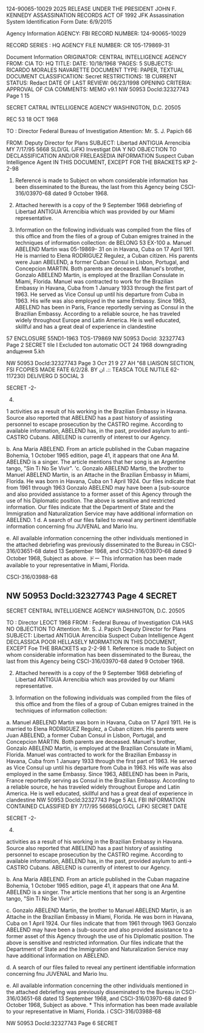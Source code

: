 124-90065-10029
2025 RELEASE UNDER THE PRESIDENT JOHN F. KENNEDY ASSASSINATION RECORDS ACT OF 1992
JFK Assassination System
Identification Form
Date: 6/9/2015

Agency Information
AGENCY: FBI
RECORD NUMBER: 124-90065-10029

RECORD SERIES : HQ
AGENCY FILE NUMBER: CR 105-179869-31

Document Information
ORIGINATOR: CENTRAL INTELLIGENCE AGENCY
FROM: CIA
TO: HQ
TITLE: 
DATE: 10/18/1968
'PAGES: 5
SUBJECTS: RICARDO MORALES NAVARETTE
DOCUMENT TYPE: PAPER, TEXTUAL DOCUMENT
CLASSIFICATION: Secret
RESTRICTIONS: 1B
CURRENT STATUS: Redact
DATE OF LAST REVIEW: 06/23/1998
OPENING CRITERIA: APPROVAL OF CIA
COMMENTS: MEMO
v9.1
NW 50953 DocId:32327743 Page 1
15

SECRET
CATRAL INTELLIGENCE AGENCY
WASHINGTON, D.C. 20505

REC 53
18 OCT 1968

TO : Director
Federal Bureau of Investigation
Attention: Mr. S. J. Papich
66

FROM: Deputy Director for Plans
SUBJECT: Libertad ANTIGUA Arrencibia
MY
7/17/95 5668 SLD/GL
(JFK)
Investigat
DIA Y NO OBJECTION TO
DECLASSIFICATION AND/OR
FRELEASEDIA INFORMATION
Suspect Cuban Intelligence Agent IN THIS DOCUMENT, EXCEPT FOR
THE BRACKETS
KP 2-2-98
1. Referencé is made to Subject on whom considerable
information has been disseminated to the Bureau, the last from
this Agency being CSCI-316/03970-68 dated 9 October 1968.

2. Attached herewith is a copy of the 9 September 1968
debriefing of Libertad ANTIGUA Arrencibia which was provided
by our Miami representative.

3. Information on the following individuals was compiled
from the files of this office and from the files of a group
of Cuban emigres trained in the techniques of information
collection:
de
BELONG
53
EX-100
a. Manuel ABELEND Martin was 05-19869- 31
on in Havana,
Cuba on 17 April 1911. He is married to Elena
RODRIGUEZ Regulez, a Cuban citizen. His parents
were Juan ABELEND, a former Cuban Consul in Lisbon,
Portugal, and Concepcion MARTIN. Both parents are
deceased. Manuel's brother, Gonzalo ABELEND Martin,
is employed at the Brazilian Consulate in Miami,
Florida. Manuel was contracted to work for the
Brazilian Embassy in Havana, Cuba from 1 January 1933
through the first part of 1963. He served as Vice
Consul up until his departure from Cuba in 1963.
His wife was also employed in the same Embassy.
Since 1963, ABELEND has been in Paris, France reportedly
serving as Consul in the Brazilian Embassy. According
to a reliable source, he has traveled widely throughout
Europe and Latin America. He is well educated, skillful
and has a great deal of experience in clandestine

57
ENCLOSURE
55ND1-1963
TOS-179869
NW 50953 DocId: 32327743 Page 2
SECRET
tile I
Excluded ton automatic
OCT 24 1968
downgrading andщення
5.kh

NW 50953 DocId:32327743 Page 3
Ост 21 9 27 АН "68
LIAISON SECTION, FSI
FCOPIES MADE FATE 6/2/28. BY
ان
.::
TEASCA
TOLE NUTILE 62-117230)
DELIVERG
D SOCIAL 3

SECRET
-2-

4.
1
activities as a result of his working in the
Brazilian Embassy in Havana. Source also
reported that ABELEND has a past history of
assisting personnel to escape prosecution by the
CASTRO regime. According to available information,
ABELEND has, in the past, provided asylum to anti-
CASTRO Cubans. ABELEND is currently of interest to
our Agency.

b. Ana Maria ABELEND. From an article published
in the Cuban magazine Bohemia, 1 October 1965
edition, page 41, it appears that one Ana M. ABELEND
is a singer. The article mentions that her song is
an Argentine tango, "Sin Ti No Se Vivir".
'c. Gonzalo ABELEND Martin, the brother to
Manuel ABELEND Martin, is an Attache in the Brazilian
Embassy in Miami, Florida. He was born in Havana,
Cuba on 1 April 1924. Our files indicate that from
1961 through 1963 Gonzalo ABELEND may have been a
[sub-source and also provided assistance to a former
asset of this Agency through the use of his Diplomatic
position. The above is sensitive and restricted
information. Our files indicate that the Department
of State and the Immigration and Naturalization Service
may have additional information on ABELEND.
1
d. A search of our files failed to reveal any
pertinent identifiable information concerning fnu
JUVENAL and Mario lnu.

e. All available information concerning the other
individuals mentioned in the attached debriefing was
previously disseminated to the Bureau in CSCI-316/03651-68
dated 13 September 1968, and CSCI-316/03970-68 dated
9 October 1968, Subject as above.
ドー
This information has been made available to your representative
in Miami, Florida.

CSCI-316/03988-68

NW 50953 DocId:32327743 Page 4
SECRET
-
SECRET
CENTRAL INTELLIGENCE AGENCY
WASHINGTON, D.C. 20505

TO
: Director
LEOCT 1968
FROM :
Federal Bureau of Investigation CIA HAS NO OBJECTION TO
Attention: Mr. S. J. Papich
Deputy Director for Plans
SUBJECT: Libertad ANTIGUA Arrencibia
Suspect Cuban Intelligence Agent
DECLASSICA POOR
HELLASELY MORMATION
IN THIS DOCUMENT, EXCEPT Foe
THE BRACKETS
кр 2-2-98
1.
Reference is made to Subject on whom considerable
information has been disseminated to the Bureau, the last from
this Agency being CSCI-316/03970-68 dated 9 October 1968.

2. Attached herewith is a copy of the 9 September 1968
debriefing of Libertad ANTIGUA Arrencibia which was provided
by our Miami representative.

3. Information on the following individuals was compiled
from the files of this office and from the files of a group
of Cuban emigres trained in the techniques of information
collection:

a. Manuel ABELEND Martin was born in Havana,
Cuba on 17 April 1911. He is married to Elena
RODRIGUEZ Regulez, a Cuban citizen. His parents
were Juan ABELEND, a former Cuban Consul in Lisbon,
Portugal, and Concepcion MARTIN. Both parents are
deceased. Manuel's brother, Gonzalo ABELEND Martin,
is employed at the Brazilian Consulate in Miami,
Florida. Manuel was contracted to work for the
Brazilian Embassy in Havana, Cuba from 1 January 1933
through the first part of 1963. He served as Vice
Consul up until his departure from Cuba in 1963.
His wife was also employed in the same Embassy.
Since 1963, ABELEND has been in Paris, France reportedly
serving as Consul in the Brazilian Embassy. According
to a reliable source, he has traveled widely throughout
Europe and Latin America. He is well educated, skillful
and has a great deal of experience in clandestine
NW 50953 DocId:32327743 Page 5
ALL FBI INFORMATION CONTAINED
CLASSIFIED
BY
7/17/95 56685LO/GCL
(JFK)
SECRET
DATE

SECRET
-2-

4.
activities as a result of his working in the
Brazilian Embassy in Havana. Source also
reported that ABELEND has a past history of
assisting personnel to escape prosecution by the
CASTRO regime. According to available information,
ABELEND has, in the past, provided asylum to anti->
CASTRO Cubans. ABELEND is currently of interest to
our Agency.

b. Ana Maria ABELEND. From an article published
in the Cuban magazine Bohemia, 1 October 1965
edition, page 41, it appears that one Ana M. ABELEND
is a singer. The article mentions that her song is
an Argentine tango, "Sin Ti No Se Vivir".

c. Gonzalo ABELEND Martin, the brother to
Manuel ABELEND Martin, is an Attache in the Brazilian
Embassy in Miami, Florida. He was born in Havana,
Cuba on 1 April 1924. Our files indicate that from
1961 through 1963 Gonzalo ABELEND may have been a
(sub-source and also provided assistance to a former
asset of this Agency through the use of his Diplomatic
position. The above is sensitive and restricted
information. Our files indicate that the Department
of State and the Immigration and Naturalization Service
may have additional information on ABELEND.

d. A search of our files failed to reveal any
pertinent identifiable information concerning fnu
JUVENAL and Mario Inu.

e. All available information concerning the other
individuals mentioned in the attached debriefing was
previously disseminated to the Bureau in CSCI-316/03651-68
dated 13 September 1968, and CSCI-316/03970-68 dated
9 October 1968, Subject as above.
*
This information has been made available to your representative
in Miami, Florida.
i
CSCI-316/03988-68

NW 50953 DocId:32327743 Page 6
SECRET
